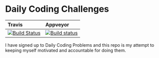 # Daily Coding Challenges

|Travis|Appveyor|
|:-----|:-------|
|[![Build Status](https://travis-ci.org/Doman1112/daily_coding_problems.svg?branch=master)](https://travis-ci.org/Doman1112/daily_coding_problems)|[![Build status](https://ci.appveyor.com/api/projects/status/udu3hn14r8q95yk2/branch/master?svg=true)](https://ci.appveyor.com/project/Doman1112/daily-coding-problems/branch/master)|

I have signed up to Daily Coding Problems and this repo is my attempt to keeping myself motivated and accountable for doing them.
